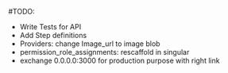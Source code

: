 #TODO:

- Write Tests for API
- Add Step definitions
- Providers: change Image_url to image blob
- permission_role_assignments: rescaffold in singular
- exchange 0.0.0.0:3000 for production purpose with right link